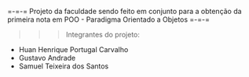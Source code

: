 =-=-= Projeto da faculdade sendo feito em conjunto para a obtenção da primeira nota em POO - Paradigma Orientado a Objetos =-=-=

>>> Integrantes do projeto:

- Huan Henrique Portugal Carvalho
- Gustavo Andrade
- Samuel Teixeira dos Santos
